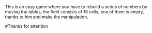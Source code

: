 # 
This is an easy game where you have to rebuild a series of numbers by moving the tables, the field consists of 16 cells,
one of them is empty, thanks to him and make the manipulation.

#Thanks for attention
